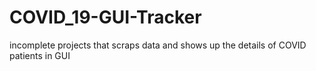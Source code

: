 # COVID_19-GUI-Tracker
incomplete projects that scraps data and shows up the details of COVID patients in GUI 
